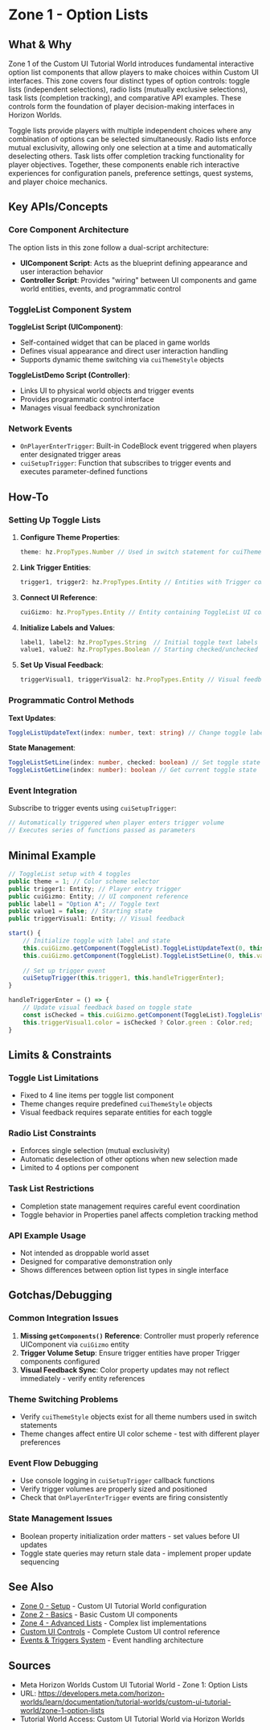 # Zone 1 - Option Lists

## What & Why

Zone 1 of the Custom UI Tutorial World introduces fundamental interactive option list components that allow players to make choices within Custom UI interfaces. This zone covers four distinct types of option controls: toggle lists (independent selections), radio lists (mutually exclusive selections), task lists (completion tracking), and comparative API examples. These controls form the foundation of player decision-making interfaces in Horizon Worlds.

Toggle lists provide players with multiple independent choices where any combination of options can be selected simultaneously. Radio lists enforce mutual exclusivity, allowing only one selection at a time and automatically deselecting others. Task lists offer completion tracking functionality for player objectives. Together, these components enable rich interactive experiences for configuration panels, preference settings, quest systems, and player choice mechanics.

## Key APIs/Concepts

### Core Component Architecture

The option lists in this zone follow a dual-script architecture:

- **UIComponent Script**: Acts as the blueprint defining appearance and user interaction behavior
- **Controller Script**: Provides "wiring" between UI components and game world entities, events, and programmatic control

### ToggleList Component System

**ToggleList Script (UIComponent)**:
- Self-contained widget that can be placed in game worlds
- Defines visual appearance and direct user interaction handling
- Supports dynamic theme switching via `cuiThemeStyle` objects

**ToggleListDemo Script (Controller)**:
- Links UI to physical world objects and trigger events
- Provides programmatic control interface
- Manages visual feedback synchronization

### Network Events

- `OnPlayerEnterTrigger`: Built-in CodeBlock event triggered when players enter designated trigger areas
- `cuiSetupTrigger`: Function that subscribes to trigger events and executes parameter-defined functions

## How-To

### Setting Up Toggle Lists

1. **Configure Theme Properties**:
   ```typescript
   theme: hz.PropTypes.Number // Used in switch statement for cuiThemeStyle selection
   ```

2. **Link Trigger Entities**:
   ```typescript
   trigger1, trigger2: hz.PropTypes.Entity // Entities with Trigger components
   ```

3. **Connect UI Reference**:
   ```typescript
   cuiGizmo: hz.PropTypes.Entity // Entity containing ToggleList UI component
   ```

4. **Initialize Labels and Values**:
   ```typescript
   label1, label2: hz.PropTypes.String  // Initial toggle text labels
   value1, value2: hz.PropTypes.Boolean // Starting checked/unchecked states
   ```

5. **Set Up Visual Feedback**:
   ```typescript
   triggerVisual1, triggerVisual2: hz.PropTypes.Entity // Visual feedback entities
   ```

### Programmatic Control Methods

**Text Updates**:
```typescript
ToggleListUpdateText(index: number, text: string) // Change toggle label
```

**State Management**:
```typescript
ToggleListSetLine(index: number, checked: boolean) // Set toggle state
ToggleListGetLine(index: number): boolean // Get current toggle state
```

### Event Integration

Subscribe to trigger events using `cuiSetupTrigger`:
```typescript
// Automatically triggered when player enters trigger volume
// Executes series of functions passed as parameters
```

## Minimal Example

```typescript
// ToggleList setup with 4 toggles
public theme = 1; // Color scheme selector
public trigger1: Entity; // Player entry trigger
public cuiGizmo: Entity; // UI component reference
public label1 = "Option A"; // Toggle text
public value1 = false; // Starting state
public triggerVisual1: Entity; // Visual feedback

start() {
    // Initialize toggle with label and state
    this.cuiGizmo.getComponent(ToggleList).ToggleListUpdateText(0, this.label1);
    this.cuiGizmo.getComponent(ToggleList).ToggleListSetLine(0, this.value1);
    
    // Set up trigger event
    cuiSetupTrigger(this.trigger1, this.handleTriggerEnter);
}

handleTriggerEnter = () => {
    // Update visual feedback based on toggle state
    const isChecked = this.cuiGizmo.getComponent(ToggleList).ToggleListGetLine(0);
    this.triggerVisual1.color = isChecked ? Color.green : Color.red;
}
```

## Limits & Constraints

### Toggle List Limitations
- Fixed to 4 line items per toggle list component
- Theme changes require predefined `cuiThemeStyle` objects
- Visual feedback requires separate entities for each toggle

### Radio List Constraints
- Enforces single selection (mutual exclusivity)
- Automatic deselection of other options when new selection made
- Limited to 4 options per component

### Task List Restrictions
- Completion state management requires careful event coordination
- Toggle behavior in Properties panel affects completion tracking method

### API Example Usage
- Not intended as droppable world asset
- Designed for comparative demonstration only
- Shows differences between option list types in single interface

## Gotchas/Debugging

### Common Integration Issues
1. **Missing `getComponents()` Reference**: Controller must properly reference UIComponent via `cuiGizmo` entity
2. **Trigger Volume Setup**: Ensure trigger entities have proper Trigger components configured
3. **Visual Feedback Sync**: Color property updates may not reflect immediately - verify entity references

### Theme Switching Problems
- Verify `cuiThemeStyle` objects exist for all theme numbers used in switch statements
- Theme changes affect entire UI color scheme - test with different player preferences

### Event Flow Debugging
- Use console logging in `cuiSetupTrigger` callback functions
- Verify trigger volumes are properly sized and positioned
- Check that `OnPlayerEnterTrigger` events are firing consistently

### State Management Issues
- Boolean property initialization order matters - set values before UI updates
- Toggle state queries may return stale data - implement proper update sequencing

## See Also

- [Zone 0 - Setup](./00-zone-0-setup.md) - Custom UI Tutorial World configuration
- [Zone 2 - Basics](./02-zone-2-basics.md) - Basic Custom UI components
- [Zone 4 - Advanced Lists](./04-zone-4-advanced-lists.md) - Complex list implementations
- [Custom UI Controls](../../custom-ui-controls-overview.md) - Complete Custom UI control reference
- [Events & Triggers System](../../events-triggers-system.md) - Event handling architecture

## Sources

- Meta Horizon Worlds Custom UI Tutorial World - Zone 1: Option Lists
- URL: https://developers.meta.com/horizon-worlds/learn/documentation/tutorial-worlds/custom-ui-tutorial-world/zone-1-option-lists
- Tutorial World Access: Custom UI Tutorial World via Horizon Worlds